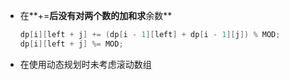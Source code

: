 * 在**+=**后没有对两个数的加和求**余数**

  ~~~c++
  dp[i][left + j] += (dp[i - 1][left] + dp[i - 1][j]) % MOD;
  dp[i][left + j] %= MOD;
  ~~~

* 在使用动态规划时未考虑滚动数组